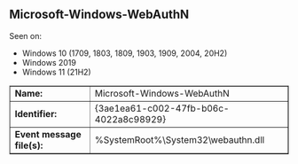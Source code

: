 ## Microsoft-Windows-WebAuthN

Seen on:
* Windows 10 (1709, 1803, 1809, 1903, 1909, 2004, 20H2)
* Windows 2019
* Windows 11 (21H2)

<table border="1" class="docutils">
  <tbody>
    <tr>
      <td><b>Name:</b></td>
      <td>Microsoft-Windows-WebAuthN</td>
    </tr>
    <tr>
      <td><b>Identifier:</b></td>
      <td>{3ae1ea61-c002-47fb-b06c-4022a8c98929}</td>
    </tr>
    <tr>
      <td><b>Event message file(s):</b></td>
      <td>%SystemRoot%\System32\webauthn.dll</td>
    </tr>
  </tbody>
</table>

&nbsp;

